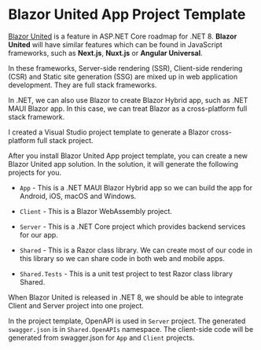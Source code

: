 # Blazor United App Project Template

[Blazor United](https://github.com/dotnet/aspnetcore/issues/46636) is a feature in ASP.NET Core roadmap for .NET 8. **Blazor United** will have similar features which can be found in JavaScript frameworks, such as **Next.js**, **Nuxt.js** or **Angular Universal**. 

In these frameworks, Server-side rendering (SSR), Client-side rendering (CSR) and Static site generation (SSG) are mixed up in web application development. They are full stack frameworks. 

In .NET, we can also use Blazor to create Blazor Hybrid app, such as .NET MAUI Blazor app. In this case, we can treat Blazor as a cross-platform full stack framework. 

I created a Visual Studio project template to generate a Blazor cross-platform full stack project. 

After you install Blazor United App project template, you can create a new Blazor United app solution. In the solution, it will generate the following projects for you. 

- `App` - This is a .NET MAUI Blazor Hybrid app so we can build the app for Android, iOS, macOS and Windows. 

- `Client` - This is a Blazor WebAssembly project. 

- `Server` - This is a .NET Core project which provides backend services for our app. 

- `Shared` - This is a Razor class library. We can create most of our code in this library so we can share code in both web and mobile apps. 

- `Shared.Tests` - This is a unit test project to test Razor class library Shared. 

When Blazor United is released in .NET 8, we should be able to integrate Client and Server project into one project.

In the project template, OpenAPI is used in `Server` project. The generated `swagger.json` is in `Shared.OpenAPIs` namespace. The client-side code will be generated from swagger.json for `App` and `Client` projects.
